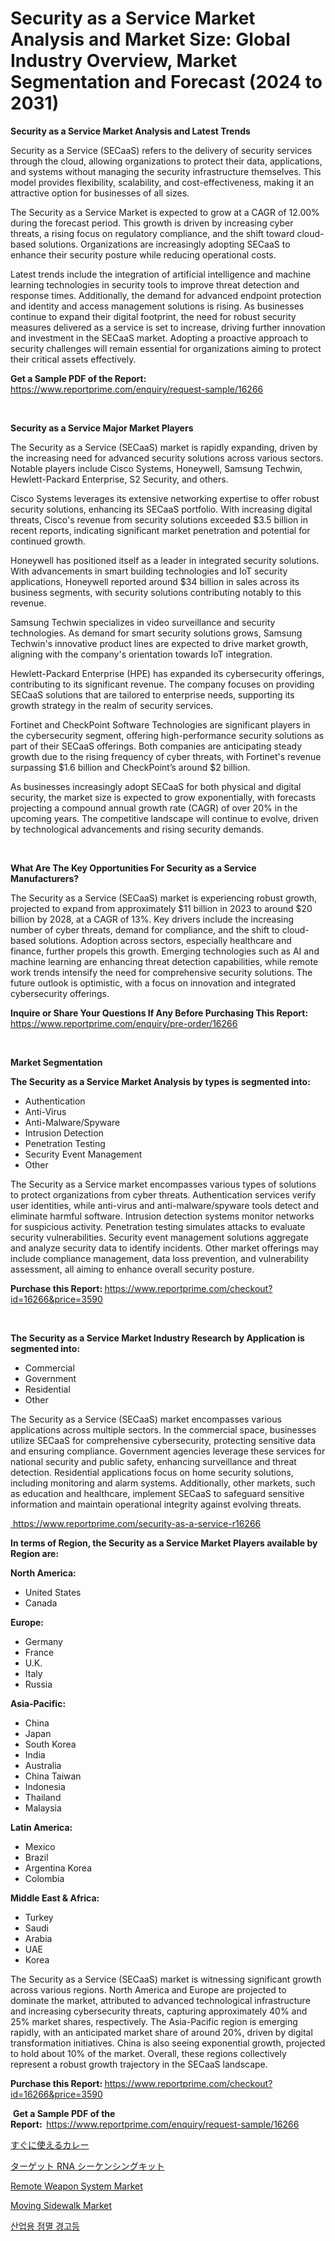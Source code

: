 <p><h1>Security as a Service Market Analysis and Market Size: Global Industry Overview, Market Segmentation and Forecast (2024 to 2031)</h1></p><p><strong>Security as a Service Market Analysis and Latest Trends</strong></p>
<p><p>Security as a Service (SECaaS) refers to the delivery of security services through the cloud, allowing organizations to protect their data, applications, and systems without managing the security infrastructure themselves. This model provides flexibility, scalability, and cost-effectiveness, making it an attractive option for businesses of all sizes.</p><p>The Security as a Service Market is expected to grow at a CAGR of 12.00% during the forecast period. This growth is driven by increasing cyber threats, a rising focus on regulatory compliance, and the shift toward cloud-based solutions. Organizations are increasingly adopting SECaaS to enhance their security posture while reducing operational costs.</p><p>Latest trends include the integration of artificial intelligence and machine learning technologies in security tools to improve threat detection and response times. Additionally, the demand for advanced endpoint protection and identity and access management solutions is rising. As businesses continue to expand their digital footprint, the need for robust security measures delivered as a service is set to increase, driving further innovation and investment in the SECaaS market. Adopting a proactive approach to security challenges will remain essential for organizations aiming to protect their critical assets effectively.</p></p>
<p><strong>Get a Sample PDF of the Report:&nbsp;</strong> <a href="https://www.reportprime.com/enquiry/request-sample/16266">https://www.reportprime.com/enquiry/request-sample/16266</a></p>
<p>&nbsp;</p>
<p><strong>Security as a Service Major Market Players</strong></p>
<p><p>The Security as a Service (SECaaS) market is rapidly expanding, driven by the increasing need for advanced security solutions across various sectors. Notable players include Cisco Systems, Honeywell, Samsung Techwin, Hewlett-Packard Enterprise, S2 Security, and others.</p><p>Cisco Systems leverages its extensive networking expertise to offer robust security solutions, enhancing its SECaaS portfolio. With increasing digital threats, Cisco's revenue from security solutions exceeded $3.5 billion in recent reports, indicating significant market penetration and potential for continued growth.</p><p>Honeywell has positioned itself as a leader in integrated security solutions. With advancements in smart building technologies and IoT security applications, Honeywell reported around $34 billion in sales across its business segments, with security solutions contributing notably to this revenue.</p><p>Samsung Techwin specializes in video surveillance and security technologies. As demand for smart security solutions grows, Samsung Techwin's innovative product lines are expected to drive market growth, aligning with the company's orientation towards IoT integration.</p><p>Hewlett-Packard Enterprise (HPE) has expanded its cybersecurity offerings, contributing to its significant revenue. The company focuses on providing SECaaS solutions that are tailored to enterprise needs, supporting its growth strategy in the realm of security services.</p><p>Fortinet and CheckPoint Software Technologies are significant players in the cybersecurity segment, offering high-performance security solutions as part of their SECaaS offerings. Both companies are anticipating steady growth due to the rising frequency of cyber threats, with Fortinet's revenue surpassing $1.6 billion and CheckPoint’s around $2 billion.</p><p>As businesses increasingly adopt SECaaS for both physical and digital security, the market size is expected to grow exponentially, with forecasts projecting a compound annual growth rate (CAGR) of over 20% in the upcoming years. The competitive landscape will continue to evolve, driven by technological advancements and rising security demands.</p></p>
<p>&nbsp;</p>
<p><strong>What Are The Key Opportunities For Security as a Service Manufacturers?</strong></p>
<p><p>The Security as a Service (SECaaS) market is experiencing robust growth, projected to expand from approximately $11 billion in 2023 to around $20 billion by 2028, at a CAGR of 13%. Key drivers include the increasing number of cyber threats, demand for compliance, and the shift to cloud-based solutions. Adoption across sectors, especially healthcare and finance, further propels this growth. Emerging technologies such as AI and machine learning are enhancing threat detection capabilities, while remote work trends intensify the need for comprehensive security solutions. The future outlook is optimistic, with a focus on innovation and integrated cybersecurity offerings.</p></p>
<p><strong>Inquire or Share Your Questions If Any Before Purchasing This Report:</strong> <a href="https://www.reportprime.com/enquiry/pre-order/16266">https://www.reportprime.com/enquiry/pre-order/16266</a></p>
<p>&nbsp;</p>
<p><strong>Market Segmentation</strong></p>
<p><strong>The Security as a Service Market Analysis by types is segmented into:</strong></p>
<p><ul><li>Authentication</li><li>Anti-Virus</li><li>Anti-Malware/Spyware</li><li>Intrusion Detection</li><li>Penetration Testing</li><li>Security Event Management</li><li>Other</li></ul></p>
<p><p>The Security as a Service market encompasses various types of solutions to protect organizations from cyber threats. Authentication services verify user identities, while anti-virus and anti-malware/spyware tools detect and eliminate harmful software. Intrusion detection systems monitor networks for suspicious activity. Penetration testing simulates attacks to evaluate security vulnerabilities. Security event management solutions aggregate and analyze security data to identify incidents. Other market offerings may include compliance management, data loss prevention, and vulnerability assessment, all aiming to enhance overall security posture.</p></p>
<p><strong>Purchase this Report:&nbsp;</strong><a href="https://www.reportprime.com/checkout?id=16266&price=3590">https://www.reportprime.com/checkout?id=16266&price=3590</a></p>
<p>&nbsp;</p>
<p><strong>The Security as a Service Market Industry Research by Application is segmented into:</strong></p>
<p><ul><li>Commercial</li><li>Government</li><li>Residential</li><li>Other</li></ul></p>
<p><p>The Security as a Service (SECaaS) market encompasses various applications across multiple sectors. In the commercial space, businesses utilize SECaaS for comprehensive cybersecurity, protecting sensitive data and ensuring compliance. Government agencies leverage these services for national security and public safety, enhancing surveillance and threat detection. Residential applications focus on home security solutions, including monitoring and alarm systems. Additionally, other markets, such as education and healthcare, implement SECaaS to safeguard sensitive information and maintain operational integrity against evolving threats.</p></p>
<p><a href="https://www.reportprime.com/security-as-a-service-r16266">&nbsp;https://www.reportprime.com/security-as-a-service-r16266</a></p>
<p><strong>In terms of Region, the Security as a Service Market Players available by Region are:</strong></p>
<p>
    <p> <strong> North America: </strong>
        <ul>
            <li>United States</li>
            <li>Canada</li>
        </ul>
        </p> 
    <p> <strong> Europe: </strong>
        <ul>
            <li>Germany</li>
            <li>France</li>
            <li>U.K.</li>
            <li>Italy</li>
            <li>Russia</li>
        </ul>
        </p> 
    <p> <strong> Asia-Pacific: </strong>
        <ul>
            <li>China</li>
            <li>Japan</li>
            <li>South Korea</li>
            <li>India</li>
            <li>Australia</li>
            <li>China Taiwan</li>
            <li>Indonesia</li>
            <li>Thailand</li>
            <li>Malaysia</li>
        </ul>
        </p> 
    <p> <strong> Latin America: </strong>
        <ul>
            <li>Mexico</li>
            <li>Brazil</li>
            <li>Argentina Korea</li>
            <li>Colombia</li>
        </ul>
        </p> 
    <p> <strong> Middle East & Africa: </strong>
        <ul>
            <li>Turkey</li>
            <li>Saudi</li>
            <li>Arabia</li>
            <li>UAE</li>
            <li>Korea</li>
        </ul>
    </p>
    </p>
<p><p>The Security as a Service (SECaaS) market is witnessing significant growth across various regions. North America and Europe are projected to dominate the market, attributed to advanced technological infrastructure and increasing cybersecurity threats, capturing approximately 40% and 25% market shares, respectively. The Asia-Pacific region is emerging rapidly, with an anticipated market share of around 20%, driven by digital transformation initiatives. China is also seeing exponential growth, projected to hold about 10% of the market. Overall, these regions collectively represent a robust growth trajectory in the SECaaS landscape.</p></p>
<p><strong>Purchase this Report: </strong><a href="https://www.reportprime.com/checkout?id=16266&price=3590">https://www.reportprime.com/checkout?id=16266&price=3590</a></p>
<p>&nbsp;<strong>Get a Sample PDF of the Report:&nbsp;&nbsp;</strong><a href="https://www.reportprime.com/enquiry/request-sample/16266">https://www.reportprime.com/enquiry/request-sample/16266</a></p>
<p><strong></strong></p>
<p><p><a href="https://medium.com/@giygjksk10/ready-to-use-curry-market-%E3%81%AE%E3%82%B0%E3%83%AD%E3%83%BC%E3%83%90%E3%83%AB%E5%B8%82%E5%A0%B4%E6%A6%82%E8%A6%81%E3%81%AF-%E4%B8%96%E7%95%8C%E3%81%8A%E3%82%88%E3%81%B3%E4%B8%BB%E8%A6%81%E5%B8%82%E5%A0%B4%E3%81%AB%E3%81%8A%E3%81%91%E3%82%8B%E6%A5%AD%E7%95%8C%E3%81%AB%E5%BD%B1%E9%9F%BF%E3%82%92%E4%B8%8E%E3%81%88%E3%82%8B%E4%B8%BB%E8%A6%81%E3%81%AA%E3%83%88%E3%83%AC%E3%83%B3%E3%83%89%E3%81%AB%E3%81%A4%E3%81%84%E3%81%A6-%E7%8B%AC%E8%87%AA%E3%81%AE%E8%A6%96%E7%82%B9%E3%82%92%E6%8F%90%E4%BE%9B%E3%81%97%E3%81%BE%E3%81%99-39511fcbfc68">すぐに使えるカレー</a></p><p><a href="https://medium.com/@giygjksk10/targeted-rna-sequencing-kits-market-%E3%81%AF-%E3%82%B3%E3%82%B9%E3%83%88%E7%AE%A1%E7%90%86%E3%81%A8%E5%8A%B9%E7%8E%87%E5%90%91%E4%B8%8A%E3%82%92%E5%84%AA%E5%85%88%E3%81%97%E3%81%BE%E3%81%99-%E3%81%95%E3%82%89%E3%81%AB-%E5%A0%B1%E5%91%8A%E6%9B%B8%E3%81%AF%E5%B8%82%E5%A0%B4%E3%81%AE%E9%9C%80%E8%A6%81%E9%9D%A2%E3%81%A8%E4%BE%9B%E7%B5%A6%E9%9D%A2%E3%81%AE%E4%B8%A1%E6%96%B9%E3%82%92%E3%82%AB%E3%83%90%E3%83%BC%E3%81%97%E3%81%A6%E3%81%84%E3%81%BE%E3%81%99-targeted-5e83a017a753">ターゲット RNA シーケンシングキット</a></p><p><a href="https://www.linkedin.com/pulse/remote-weapon-system-market-share-analysis-growth-trends-xnf2e?trackingId=GFBNCncZTPWY53V1mzyOuw%3D%3D">Remote Weapon System Market</a></p><p><a href="https://www.linkedin.com/pulse/moving-sidewalk-market-research-report-includes-analysis-pc6le?trackingId=U0sy8E7CTJi%2BSFA6Qk30wg%3D%3D">Moving Sidewalk Market</a></p><p><a href="https://medium.com/@kelvinfeenrey98677/%EC%84%B8%EA%B3%84-industrial-flashing-warning-light-market-%EC%9D%80-2024%EC%97%90%EC%84%9C-2031%EB%A1%9C-%EC%97%B0%ED%8F%89%EA%B7%A0-%EC%A6%9D%EA%B0%80%EC%9C%A8%EC%9D%84-%EB%B3%B4%EC%9D%BC-%EA%B2%83%EC%9C%BC%EB%A1%9C-%EC%98%88%EC%83%81%EB%90%A9%EB%8B%88%EB%8B%A4-128e24465e65">산업용 점멸 경고등</a></p></p>